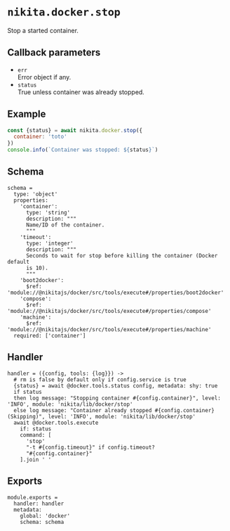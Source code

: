 
# `nikita.docker.stop`

Stop a started container.

## Callback parameters

* `err`   
  Error object if any.
* `status`   
  True unless container was already stopped.

## Example

```js
const {status} = await nikita.docker.stop({
  container: 'toto'
})
console.info(`Container was stopped: ${status}`)
```

## Schema

    schema =
      type: 'object'
      properties:
        'container':
          type: 'string'
          description: """
          Name/ID of the container.
          """
        'timeout':
          type: 'integer'
          description: """
          Seconds to wait for stop before killing the container (Docker default
          is 10).
          """
        'boot2docker':
          $ref: 'module://@nikitajs/docker/src/tools/execute#/properties/boot2docker'
        'compose':
          $ref: 'module://@nikitajs/docker/src/tools/execute#/properties/compose'
        'machine':
          $ref: 'module://@nikitajs/docker/src/tools/execute#/properties/machine'
      required: ['container']

## Handler

    handler = ({config, tools: {log}}) ->
      # rm is false by default only if config.service is true
      {status} = await @docker.tools.status config, metadata: shy: true
      if status
      then log message: "Stopping container #{config.container}", level: 'INFO', module: 'nikita/lib/docker/stop'
      else log message: "Container already stopped #{config.container} (Skipping)", level: 'INFO', module: 'nikita/lib/docker/stop'
      await @docker.tools.execute
        if: status
        command: [
          'stop'
          "-t #{config.timeout}" if config.timeout?
          "#{config.container}"
        ].join ' '

## Exports

    module.exports =
      handler: handler
      metadata:
        global: 'docker'
        schema: schema
